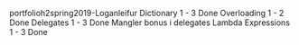 portfolioh2spring2019-Loganleifur
Dictionary 1 - 3 Done
Overloading 1 - 2 Done
Delegates 1 - 3 Done
Mangler bonus i delegates
Lambda Expressions 1 - 3 Done